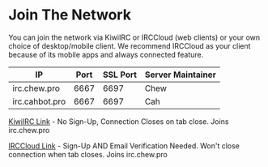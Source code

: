 # Join The Network

You can join the network via KiwiIRC or IRCCloud (web clients) or your own choice of desktop/mobile client. We recommend IRCCloud as your client because of its mobile apps and always connected feature.

IP             | Port | SSL Port | Server Maintainer
-------------- | ---- | -------- | -----------------
irc.chew.pro   | 6667 | 6697   | Chew
irc.cahbot.pro | 6667 | 6697     | Cah

[KiwiIRC Link](http://chewcraft.github.io/IRC/webchat) - No Sign-Up, Connection Closes on tab close. Joins irc.chew.pro

[IRCCloud Link](https://www.irccloud.com/invite?channel=%23lobby&hostname=irc.chew.pro&port=6667) - Sign-Up AND Email Verification Needed. Won't close connection when tab closes. Joins irc.chew.pro
